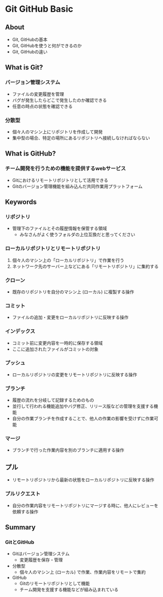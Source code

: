 # Git GitHub Basic

## About
- Git, GitHubの基本
- Git, GitHubを使うと何ができるのか
- Git, GitHubの違い

## What is Git?
### バージョン管理システム
- ファイルの変更履歴を管理
- バグが発生したらどこで発生したのか確認できる
- 任意の時点の状態を確認できる
### 分散型
- 個々人のマシン上にリポジトリを作成して開発
- 集中型の場合、特定の場所にあるリポジトリへ接続しなければならない

## What is GitHub?
### チーム開発を行うための機能を提供するwebサービス
- Gitにおけるリモートリポジトリとして活用できる
- Gitのバージョン管理機能を組み込んだ共同作業用プラットフォーム

## Keywords
### リポジトリ
- 管理下のファイルとその履歴情報を保管する領域
    - みなさんがよく使うフォルダの上位互換だと思ってください
### ローカルリポジトリとリモートリポジトリ
1. 個々人のマシン上の「ローカルリポジトリ」で作業を行う
2. ネットワーク先のサーバー上などにある「リモートリポジトリ」に集約する
### クローン
- 既存のリポジトリを自分のマシン上 (ローカル) に複製する操作
### コミット
- ファイルの追加・変更をローカルリポジトリに反映する操作
### インデックス
- コミット前に変更内容を一時的に保存する領域
- ここに追加されたファイルがコミットの対象
### プッシュ
- ローカルリポジトリの変更をリモートリポジトリに反映する操作
### ブランチ
- 履歴の流れを分岐して記録するためのもの
- 並行して行われる機能追加やバグ修正、リリース版などの管理を支援する機能
- 自分の作業ブランチを作成することで、他人の作業の影響を受けずに作業可能
### マージ
- ブランチで行った作業内容を別のブランチに適用する操作
## プル
- リモートリポジトリから最新の状態をローカルリポジトリに反映する操作
### プルリクエスト
- 自分の作業内容をリモートリポジトリにマージする時に、他人にレビューを依頼する操作

## Summary
### GitとGitHub
- Gitはバージョン管理システム
    - 変更履歴を保存・管理
- 分散型
    - 個々人のマシン上 (ローカル) で作業、作業内容をリモートで集約
- GitHub
    - Gitのリモートリポジトリとして機能
    - チーム開発を支援する機能などが組み込まれている
